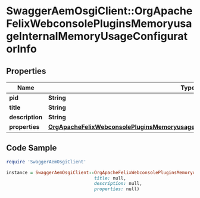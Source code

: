 # SwaggerAemOsgiClient::OrgApacheFelixWebconsolePluginsMemoryusageInternalMemoryUsageConfiguratorInfo

## Properties

Name | Type | Description | Notes
------------ | ------------- | ------------- | -------------
**pid** | **String** |  | [optional] 
**title** | **String** |  | [optional] 
**description** | **String** |  | [optional] 
**properties** | [**OrgApacheFelixWebconsolePluginsMemoryusageInternalMemoryUsageConfiguratorProperties**](OrgApacheFelixWebconsolePluginsMemoryusageInternalMemoryUsageConfiguratorProperties.md) |  | [optional] 

## Code Sample

```ruby
require 'SwaggerAemOsgiClient'

instance = SwaggerAemOsgiClient::OrgApacheFelixWebconsolePluginsMemoryusageInternalMemoryUsageConfiguratorInfo.new(pid: null,
                                 title: null,
                                 description: null,
                                 properties: null)
```



